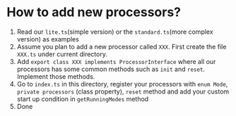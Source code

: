 # How to add new processors?

1. Read our `lite.ts`(simple version) or the `standard.ts`(more complex version) as examples
2. Assume you plan to add a new processor called `XXX`. First create the file `XXX.ts` under current directory.
3. Add `export class XXX implements ProcessorInterface` where all our processors has some common methods such as `init` and `reset`. Implement those methods.
4. Go to `index.ts` in this directory, register your processors with `enum Mode`, `private processors` (class property), `reset` method and add your custom start up condition in `getRunningModes` method
5. Done